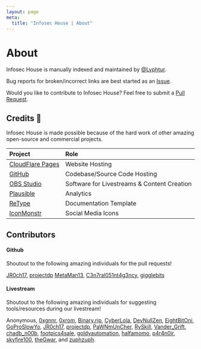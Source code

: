 ```yaml
---
layout: page
meta:
  title: "Infosec House | About"
---
```

# About

Infosec House is manually indexed and maintained by [@Lyphtur](https://twitter.com/lyphtur).

Bug reports for broken/incorrect links are best started as an [Issue](https://github.com/infosechouse/infosechouse/issues).

Would you like to contribute to Infosec House? Feel free to submit a [Pull Request](https://github.com/InfosecHouse/InfosecHouse/pulls).

## Credits :clap:

Infosec House is made possible because of the hard work of other amazing open-source and commercial projects.

| Project | Role |
| :--- | :--- |
| [CloudFlare Pages](https://pages.cloudflare.com/) | Website Hosting |
| [GitHub](https://github.com/) | Codebase/Source Code Hosting |
| [OBS Studio](https://obsproject.com/) | Software for Livestreams & Content Creation |
| [Plausible](https://plausible.io/) | Analytics |
| [ReType](https://retype.com) | Documentation Template |
| [IconMonstr](https://iconmonstr.com/) | Social Media Icons |

## Contributors

#### Github

Shoutout to the following amazing individuals for the pull requests!

[JR0ch17](https://github.com/JR0ch17), [projectdp](https://github.com/projectdp) [MetaMan13](https://github.com/MetaMan13), [C3n7ral051nt4g3ncy](https://github.com/C3n7ral051nt4g3ncy), [gigglebits](https://github.com/gigglebits)

#### Livestream

Shoutout to the following amazing individuals for suggesting tools/resources during our livestream!

Anonymous, [0xgnnr](https://www.twitch.tv/0xgnnr), [0xrom](https://www.twitch.tv/0xrom), [Binary.rip](https://www.instagram.com/binary.rip/), [CyberLola](https://www.twitch.tv/CyberLola), [DevNullZen](https://www.twitch.tv/DevNullZen), [EightBitOni](https://www.twitch.tv/eightbitoni/), [GoProSlowYo](https://www.twitch.tv/goproslowyo), [JR0ch17](https://twitter.com/JR0ch17), [projectdp](https://github.com/projectdp/), [PaWNmUnCher](https://www.twitch.tv/PaWNmUnCher), [RySkill](https://www.twitch.tv/ryskill), [Vander_Grift](https://www.twitch.tv/Vander_Grift), [chadb\_n00b](https://www.twitch.tv/chadb_n00b), [footpics4sale](https://www.twitch.tv/footpics4sale), [goldyautomation](https://www.twitch.tv/goldyautomation), [halfamomo](https://www.twitch.tv/halfamomo), [p4r4n0ir](https://www.twitch.tv/p4r4n0ir), [skyfire100](https://www.twitch.tv/skyfire100), [theGwar](https://www.twitch.tv/thegwar), and [zuphzuph](https://www.twitch.tv/zuphzuph).
